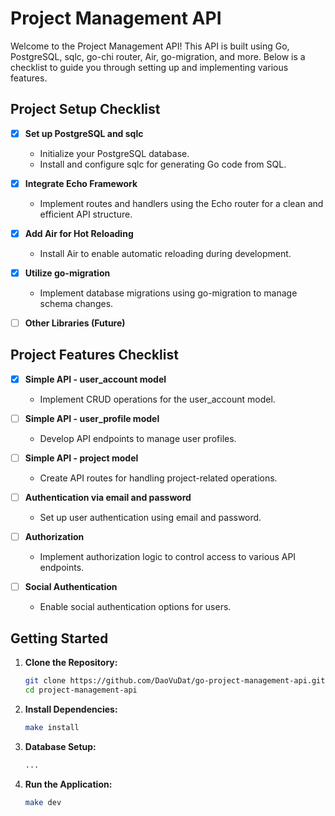 # Project Management API

Welcome to the Project Management API! This API is built using Go, PostgreSQL, sqlc, go-chi router, Air, go-migration, and more. Below is a checklist to guide you through setting up and implementing various features.

## Project Setup Checklist

- [x] **Set up PostgreSQL and sqlc**
  - Initialize your PostgreSQL database.
  - Install and configure sqlc for generating Go code from SQL.

- [x] **Integrate Echo Framework**
  - Implement routes and handlers using the Echo router for a clean and efficient API structure.

- [x] **Add Air for Hot Reloading**
  - Install Air to enable automatic reloading during development.

- [x] **Utilize go-migration**
  - Implement database migrations using go-migration to manage schema changes.

- [ ] **Other Libraries (Future)**


## Project Features Checklist

- [x] **Simple API - user_account model**
  - Implement CRUD operations for the user_account model.

- [ ] **Simple API - user_profile model**
  - Develop API endpoints to manage user profiles.

- [ ] **Simple API - project model**
  - Create API routes for handling project-related operations.

- [ ] **Authentication via email and password**
  - Set up user authentication using email and password.

- [ ] **Authorization**
  - Implement authorization logic to control access to various API endpoints.

- [ ] **Social Authentication**
  - Enable social authentication options for users.

## Getting Started

1. **Clone the Repository:**
   ```bash
   git clone https://github.com/DaoVuDat/go-project-management-api.git
   cd project-management-api

2. **Install Dependencies:**
   ```bash
   make install

3. **Database Setup:**
   ```bash
   ... 
   
4. **Run the Application:**
    ```bash
   make dev